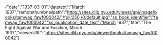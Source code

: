 {"date":"1937-03-01","datetext":"March 1937","remotethumbnailpath":"https://sites.dlib.nyu.edu/viewer/api/image/books/tamwag_fawf000042/1/full/250,/0/default.jpg","ss_book_identifier":"tamwag_fawf000042","ss_publication_date_text":"March 1937","title":"The Fight Against War and Fascism, March 1937","viewerURL":"https://sites.dlib.nyu.edu/viewer/books/tamwag_fawf000042"}